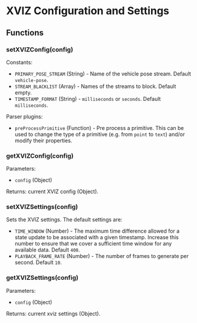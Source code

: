 # XVIZ Configuration and Settings

## Functions

### setXVIZConfig(config)

Constants:

- `PRIMARY_POSE_STREAM` (String) - Name of the vehicle pose stream. Default `vehicle-pose`.
- `STREAM_BLACKLIST` (Array) - Names of the streams to block. Default empty.
- `TIMESTAMP_FORMAT` (String) - `milliseconds` or `seconds`. Default `milliseconds`.

Parser plugins:

- `preProcessPrimitive` (Function) - Pre process a primitive. This can be used to change the type of
  a primitive (e.g. from `point` to `text`) and/or modify their properties.

### getXVIZConfig(config)

Parameters:

- `config` (Object)

Returns: current XVIZ config (Object).

### setXVIZSettings(config)

Sets the XVIZ settings. The default settings are:

- `TIME_WINDOW` (Number) - The maximum time difference allowed for a state update to be associated
  with a given timestamp. Increase this number to ensure that we cover a sufficient time window for
  any available data. Default `400`.
- `PLAYBACK_FRAME_RATE` (Number) - The number of frames to generate per second. Default `10`.

### getXVIZSettings(config)

Parameters:

- `config` (Object)

Returns: current xviz settings (Object).
